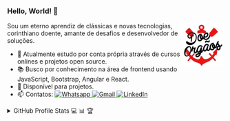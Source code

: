 ### Hello, World! 👋

<img width="20%" align="right" alt="Github" src="https://github.com/guinther-erich/guinther-erich/blob/main/assets/sccp_doe_orgaos.gif">

Sou um eterno aprendiz de clássicas e novas tecnologias, corinthiano doente, amante de desafios e desenvolvedor de soluções.

- 🔭 Atualmente estudo por conta própria através de cursos onlines e projetos open source.
- 📚 Busco por conhecimento na área de frontend usando JavaScript, Bootstrap, Angular e React.
- 👯 Disponível para projetos. 
- 📫 Contatos: <a href="https://api.whatsapp.com/send?phone=5561982959376"> <img src="https://img.shields.io/badge/-Whatsapp-4CA143?style=flat&labelColor=4CA143&logo=whatsapp&logoColor=white" title="Text me" alt="Whatsapp"> </a> <a href="mailto:guinther.erich@gmail.com"> <img src="https://img.shields.io/badge/-Gmail-c14438?style=flat&logo=Gmail&logoColor=white" title="Send me an email" alt="Gmail"> </a> <a href="https://www.linkedin.com/in/guinther-erich/"> <img src="https://img.shields.io/badge/-LinkedIn-blue?style=flat&logo=Linkedin&logoColor=white" title="My Social Network" alt="LinkedIn"> </a>

<details>
    <summary align="left">GitHub Profile Stats 💻 📊 🏆</summary>
    <img src="https://github-readme-stats.vercel.app/api/top-langs/?username=guinther-erich&langs_count=8&layout=compact&theme=gruvbox" align="left" width="365px" height="210" /> 
    <img src="https://github-readme-stats.vercel.app/api?username=guinther-erich&show_icons=true&theme=gruvbox" width="465px" height="210" />
</details>
